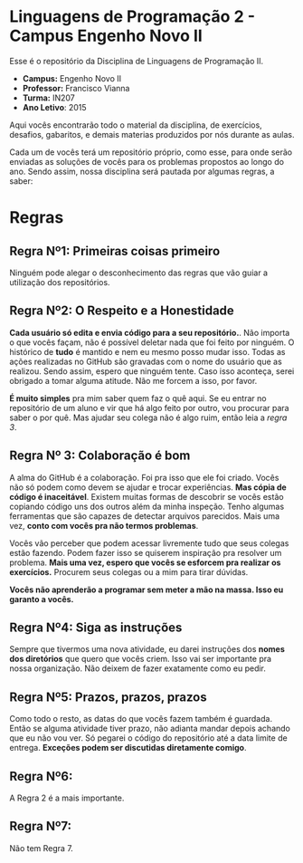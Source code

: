 Linguagens de Programação 2 - Campus Engenho Novo II
=======

Esse é o repositório da Disciplina de Linguagens de Programação II. 

  * **Campus:** Engenho Novo II
  * **Professor:** Francisco Vianna
  *  **Turma:** IN207
  *  **Ano Letivo**: 2015

Aqui vocês encontrarão todo o material da disciplina, de exercícios, desafios, gabaritos, e demais materias produzidos por nós durante as aulas.

Cada um de vocês terá um repositório próprio, como esse, para onde serão enviadas as soluções de vocês para os problemas propostos ao longo do ano. Sendo assim, nossa disciplina será pautada por algumas regras, a saber:


Regras
======

Regra Nº1: Primeiras coisas primeiro
-------------------------------------

Ninguém pode alegar o desconhecimento das regras que vão guiar a utilização dos repositórios.

Regra Nº2: O Respeito e a Honestidade
-------------------------------------

**Cada usuário só edita e envia código para a seu repositório.**. Não importa o que vocês façam, não é possível deletar nada que foi feito por ninguém. O histórico de **tudo** é mantido e nem eu mesmo posso mudar isso. Todas as ações realizadas no GitHub são gravadas com o nome do usuário que as realizou. Sendo assim, espero que ninguém tente. Caso isso aconteça, serei obrigado a tomar alguma atitude. Não me forcem a isso, por favor.

**É muito simples** pra mim saber quem faz o quê aqui. Se eu entrar no repositório de um aluno e vir que há algo feito por outro, vou procurar para saber o por quê. Mas ajudar seu colega não é algo ruim, então leia a *regra 3*.


Regra Nº 3: Colaboração é bom
-----------------------------

A alma do GitHub é a colaboração. Foi pra isso que ele foi criado. Vocês não só podem como devem se ajudar e trocar experiências. **Mas cópia de código é inaceitável**. Existem muitas formas de descobrir se vocês estão copiando código uns dos outros além da minha inspeção. Tenho algumas ferramentas que são capazes de detectar arquivos parecidos. Mais uma vez, **conto com vocês pra não termos problemas**.

Vocês vão perceber que podem acessar livremente tudo que seus colegas estão fazendo. Podem fazer isso se quiserem inspiração pra resolver um problema. **Mais uma vez, espero que vocês se esforcem pra realizar os exercícios.** Procurem seus colegas ou a mim para tirar dúvidas.

**Vocês não aprenderão a programar sem meter a mão na massa. Isso eu garanto a vocês.**

Regra Nº4: Siga as instruções
-----------------------------

Sempre que tivermos uma nova atividade, eu darei instruções dos **nomes dos diretórios** que quero que vocês criem. Isso vai ser importante pra nossa organização. Não deixem de fazer exatamente como eu pedir.

Regra Nº5: Prazos, prazos, prazos
---------------------------------

Como todo o resto, as datas do que vocês fazem também é guardada. Então se alguma atividade tiver prazo, não adianta mandar depois achando que eu não vou ver. Só pegarei o código do repositório até a data limite de entrega. **Exceções podem ser discutidas diretamente comigo**.


Regra Nº6:
----------

A Regra 2 é a mais importante.

Regra Nº7:
----------

Não tem Regra 7.
